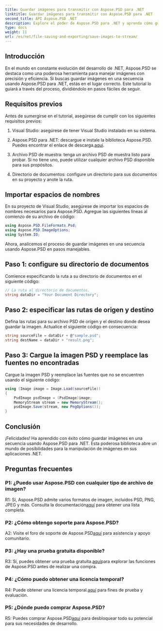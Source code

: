 ```yaml
---
title: Guardar imágenes para transmitir con Aspose.PSD para .NET
linktitle: Guardar imágenes para transmitir con Aspose.PSD para .NET
second_title: API Aspose.PSD .NET
description: Explore el poder de Aspose.PSD para .NET y aprenda cómo guardar imágenes en una secuencia sin esfuerzo. Siga nuestra guía paso a paso para una integración perfecta.
type: docs
weight: 11
url: /es/net/file-saving-and-exporting/save-images-to-stream/
---
```

## Introducción

En el mundo en constante evolución del desarrollo de .NET, Aspose.PSD se destaca como una poderosa herramienta para manejar imágenes con precisión y eficiencia. Si buscas guardar imágenes en una secuencia usando Aspose.PSD para .NET, estás en el lugar correcto. Este tutorial lo guiará a través del proceso, dividiéndolo en pasos fáciles de seguir.

## Requisitos previos

Antes de sumergirse en el tutorial, asegúrese de cumplir con los siguientes requisitos previos:

1. Visual Studio: asegúrese de tener Visual Studio instalado en su sistema.

2.  Aspose.PSD para .NET: descargue e instale la biblioteca Aspose.PSD. Puedes encontrar el enlace de descarga.[aquí](https://releases.aspose.com/psd/net/).

3. Archivo PSD de muestra: tenga un archivo PSD de muestra listo para probar. Si no tiene uno, puede utilizar cualquier archivo PSD disponible para sus propósitos.

4. Directorio de documentos: configure un directorio para sus documentos en su proyecto y anote la ruta.

## Importar espacios de nombres

En su proyecto de Visual Studio, asegúrese de importar los espacios de nombres necesarios para Aspose.PSD. Agregue las siguientes líneas al comienzo de su archivo de código:

```csharp
using Aspose.PSD.FileFormats.Psd;
using Aspose.PSD.ImageOptions;
using System.IO;
```

Ahora, analicemos el proceso de guardar imágenes en una secuencia usando Aspose.PSD en pasos manejables.

## Paso 1: configure su directorio de documentos

Comience especificando la ruta a su directorio de documentos en el siguiente código:

```csharp
// La ruta al directorio de documentos.
string dataDir = "Your Document Directory";
```

## Paso 2: especificar las rutas de origen y destino

Defina las rutas para su archivo PSD de origen y el destino donde desea guardar la imagen. Actualice el siguiente código en consecuencia:

```csharp
string sourceFile = dataDir + @"sample.psd";
string destName = dataDir + "result.png";
```

## Paso 3: Cargue la imagen PSD y reemplace las fuentes no encontradas

Cargue la imagen PSD y reemplace las fuentes que no se encuentren usando el siguiente código:

```csharp
using (Image image = Image.Load(sourceFile))
{
    PsdImage psdImage = (PsdImage)image;
    MemoryStream stream = new MemoryStream();
    psdImage.Save(stream, new PngOptions());
}
```

## Conclusión

¡Felicidades! Ha aprendido con éxito cómo guardar imágenes en una secuencia usando Aspose.PSD para .NET. Esta poderosa biblioteca abre un mundo de posibilidades para la manipulación de imágenes en sus aplicaciones .NET.

## Preguntas frecuentes

### P1: ¿Puedo usar Aspose.PSD con cualquier tipo de archivo de imagen?

 R1: Sí, Aspose.PSD admite varios formatos de imagen, incluidos PSD, PNG, JPEG y más. Consulta la documentación[aquí](https://reference.aspose.com/psd/net/) para obtener una lista completa.

### P2: ¿Cómo obtengo soporte para Aspose.PSD?

 A2: Visite el foro de soporte de Aspose.PSD[aquí](https://forum.aspose.com/c/psd/34) para asistencia y apoyo comunitario.

### P3: ¿Hay una prueba gratuita disponible?

 R3: Sí, puedes obtener una prueba gratuita.[aquí](https://releases.aspose.com/)para explorar las funciones de Aspose.PSD antes de realizar una compra.

### P4: ¿Cómo puedo obtener una licencia temporal?

 R4: Puede obtener una licencia temporal.[aquí](https://purchase.aspose.com/temporary-license/) para fines de prueba y evaluación.

### P5: ¿Dónde puedo comprar Aspose.PSD?

 R5: Puedes comprar Aspose.PSD[aquí](https://purchase.aspose.com/buy) para desbloquear todo su potencial para sus necesidades de desarrollo.